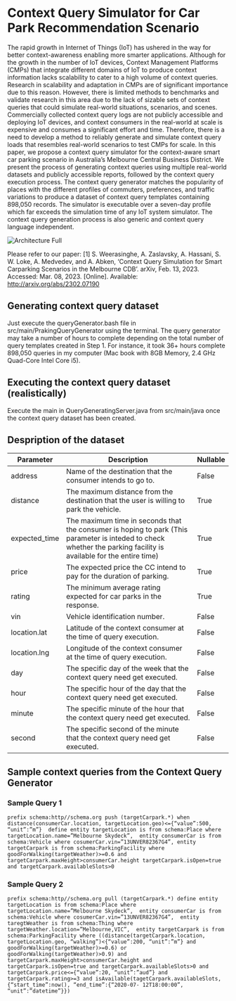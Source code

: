# Context Query Simulator for Car Park Recommendation Scenario

The rapid growth in Internet of Things (IoT) has ushered in the way for better context-awareness enabling more smarter applications. Although for the growth in the number of IoT devices, Context Management Platforms (CMPs) that integrate different domains of IoT to produce context information lacks scalability to cater to a high volume of context queries. Research in scalability and adaptation in CMPs are of significant importance due to this reason. However, there is limited methods to benchmarks and validate research in this area due to the lack of sizable sets of context queries that could simulate real-world situations, scenarios, and scenes. Commercially collected context query logs are not publicly accessible and deploying IoT devices, and context consumers in the real-world at scale is expensive and consumes a significant effort and time. Therefore, there is a need to develop a method to reliably generate and simulate context query loads that resembles real-world scenarios to test CMPs for scale. In this paper, we propose a context query simulator for the context-aware smart car parking scenario in Australia’s Melbourne Central Business District. We present the process of generating context queries using multiple real-world datasets and publicly accessible reports, followed by the context query execution process. The context query generator matches the popularity of places with the different profiles of commuters, preferences, and traffic variations to produce a dataset of context query templates containing 898,050 records. The simulator is executable over a seven-day profile which far exceeds the simulation time of any IoT system simulator. The context query generation process is also generic and context query language independent.  

![Architecture Full](https://user-images.githubusercontent.com/18043441/205787322-d10e01a7-6093-4e2d-879a-4fba4df6b109.png)

Please refer to our paper:
[1] S. Weerasinghe, A. Zaslavsky, A. Hassani, S. W. Loke, A. Medvedev, and A. Abken, ‘Context Query Simulation for Smart Carparking Scenarios in the Melbourne CDB’. arXiv, Feb. 13, 2023. Accessed: Mar. 08, 2023. [Online]. Available: http://arxiv.org/abs/2302.07190

## Generating context query dataset
Just execute the queryGenerator.bash file in src/main/PrakingQueryGenerator using the terminal.
The query generator may take a number of hours to complete depending on the total number of query templates created in Step 1.
For instance, it took 36+ hours complete 898,050 queries in my computer (Mac book with 8GB Memory, 2.4 GHz Quad-Core Intel Core i5).

## Executing the context query dataset (realistically)
Execute the main in QueryGeneratingServer.java from src/main/java once the context query dataset has been created.

## Despription of the dataset

| Parameter | Description | Nullable |
| --- | --- | --- |
| address | Name of the destination that the consumer intends to go to. | False |
| distance | The maximum distance from the destination that the user is willing to park the vehicle. | True |
| expected_time | The maximum time in seconds that the consumer is hoping to park (This parameter is inteded to check whether the parking facility is available for the entire time) | True |
| price | The expected price the CC intend to pay for the duration of parking. | True |
| rating | The minimum average rating expected for car parks in the response. | True | 
| vin | Vehicle identification number. | False |
| location.lat | Latitude of the context consumer at the time of query execution. | False |
| location.lng | Longitude of the context consumer at the time of query execution. | False |
| day | The specific day of the week that the context query need get executed. | False |
| hour | The specific hour of the day that the context query need get executed. | False |
| minute | The specific minute of the hour that the context query need get executed. | False |
| second | The specific second of the minute that the context query need get executed. | False |

## Sample context queries from the Context Query Generator
### Sample Query 1 
`prefix schema:http//schema.org push (targetCarpark.*)
when distance(consumerCar.location, targetLocation.geo)<={“value”:500, “unit”:”m”} 
define
entity targetLocation is from schema:Place where targetLocation.name=”Melbourne Skydeck”, 
entity consumerCar is from schema:Vehicle where cosumerCar.vin=”13UNVER82367G4”,
entity targetCarpark is from schema:ParkingFacility where goodForWalking(targetWeather)>=0.6 and 
  targetCarpark.maxHeight>consumerCar.height targetCarpark.isOpen=true and targetCarpark.availableSlots>0`

### Sample Query 2
`prefix schema:http//schema.org
pull (targetCarpark.*)
define
entity targetLocation is from schema:Place where targetLocation.name=”Melbourne Skydeck”, 
entity consumerCar is from schema:Vehicle where cosumerCar.vin=”13UNVER82367G4”, 
entity taregtWeather is from schema:Thing where targetWeather.location=”Melbourne,VIC”, 
entity targetCarpark is from schema:ParkingFacility where
  ((distance(targetCarpark.location, targetLocation.geo, “walking”)<{“value”:200, “unit”:”m”} and goodForWalking(targetWeather)>=0.6) or goodForWalking(targetWeather)>0.9) and
  targetCarpark.maxHeight>consumerCar.height and targetCarpark.isOpen=true and targetCarpark.availableSlots>0 and targetCarpark.price<={“value”:20, “unit”:”aud”} and
  targetCarpark.rating>=3 and isAvailable(tagetCarpark.availableSlots, {“start_time”:now(), “end_time”:{“2020-07- 12T18:00:00”, “unit”:”datetime”}})`


